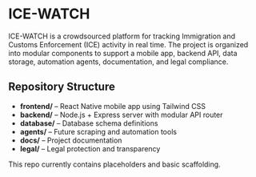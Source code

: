 # ICE-WATCH

ICE-WATCH is a crowdsourced platform for tracking Immigration and Customs Enforcement (ICE) activity in real time. The project is organized into modular components to support a mobile app, backend API, data storage, automation agents, documentation, and legal compliance.

## Repository Structure

- **frontend/** – React Native mobile app using Tailwind CSS
- **backend/** – Node.js + Express server with modular API router
- **database/** – Database schema definitions
- **agents/** – Future scraping and automation tools
- **docs/** – Project documentation
- **legal/** – Legal protection and transparency

This repo currently contains placeholders and basic scaffolding.
